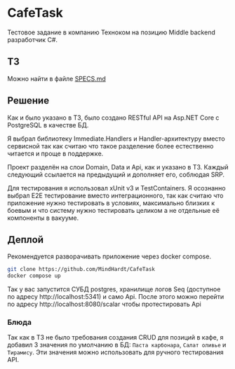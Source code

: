 # CafeTask
Тестовое задание в компанию Техноком на позицию Middle backend разработчик С#.

## ТЗ
Можно найти в файле [SPECS.md](SPECS.md)

## Решение

Как и было указано в ТЗ, было создано RESTful API на Asp.NET Core с PostgreSQL в качестве БД.

Я выбрал библиотеку Immediate.Handlers и Handler-архитектуру вместо сервисной так как считаю что такое разделение более естественно читается и проще в поддержке.

Проект разделён на слои Domain, Data и Api, как и указано в ТЗ. Каждый следующий ссылается на предыдущий и дополняет его, соблюдая SRP.

Для тестирования я использовал xUnit v3 и TestContainers. Я осознанно выбрал E2E тестирование вместо интеграционного, так как считаю что приложение нужно тестировать в условиях, максимально близких к боевым и что систему нужно тестировать целиком а не отдельные её компоненты в вакууме.

## Деплой

Рекомендуется разворачивать приложение через docker compose.

```bash
git clone https://github.com/MindHardt/CafeTask
docker compose up
```

Так у вас запустится СУБД postgres, хранилище логов Seq (доступное по адресу http://localhost:5341) и само Api.
После этого можно перейти по адресу http://localhost:8080/scalar чтобы протестировать Api

### Блюда
Так как в ТЗ не было требования создания CRUD для позиций в кафе, я добавил 3 значения по умолчанию в БД:
`Паста карбонара`, `Салат оливье` и `Тирамису`. Эти значения можно использовать для ручного тестирования API.